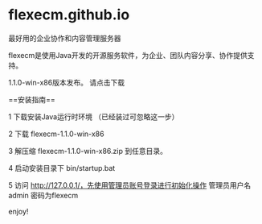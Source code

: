 flexecm.github.io
=================

最好用的企业协作和内容管理服务器



flexecm是使用Java开发的开源服务软件，为企业、团队内容分享、协作提供支持。



1.1.0-win-x86版本发布。 请点击下载

==安装指南==

1 下载安装Java运行时环境 （已经装过可忽略这一步） 

2 下载 flexecm-1.1.0-win-x86
 
3 解压缩 flexecm-1.1.0-win-x86.zip 到任意目录。

4 启动安装目录下 bin/startup.bat 

5 访问 http://127.0.0.1/，先使用管理员账号登录进行初始化操作  管理员用户名admin 密码为flexecm

enjoy!





  


